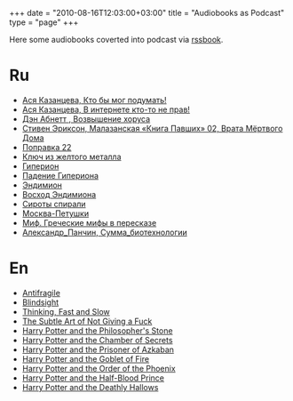+++
date = "2010-08-16T12:03:00+03:00"
title = "Audiobooks as Podcast"
type = "page"
+++

Here some audiobooks coverted into podcast via [rssbook](https://github.com/histrio/rssbook).

# Ru
- [Ася Казанцева, Кто бы мог подумать!](https://files.falseprotagonist.me/asya3/asya3.xml)
- [Ася Казанцева, В интернете кто-то не прав!](https://files.falseprotagonist.me/asya2/asya2.xml)
- [Дэн Абнетт , Возвышение хоруса](https://files.falseprotagonist.me/Horus1/Horus1.xml)
- [Стивен Эриксон, Малазанская «Книга Павших» 02, Врата Мёртвого Дома](https://files.falseprotagonist.me/malaz2/malaz2.xml)
- [Поправка 22](https://files.falseprotagonist.me/catch22/catch22.xml)
- [Ключ из желтого металла](https://files.falseprotagonist.me/yellowkey/yellowkey.xml)
- [Гиперион](http://files.falseprotagonist.me/giperion1/giperion1.xml)
- [Падение Гипериона](http://files.falseprotagonist.me/giperion2/giperion2.xml)
- [Эндимион](http://files.falseprotagonist.me/endimion1/endimion1.xml)
- [Восход Эндимиона](https://files.falseprotagonist.me/endimion2/endimion2.xml)
- [Сироты спирали](https://files.falseprotagonist.me/endimion3/endimion3.xml)
- [Москва-Петушки](http://files.falseprotagonist.me/moskva_petushki/moskva_petushki.xml)
- [Миф. Греческие мифы в пересказе](http://files.falseprotagonist.me/mif/mif.xml)
- [Александр_Панчин, Сумма_биотехнологии](https://files.falseprotagonist.me/panchin01/panchin01.xml)

# En
- [Antifragile](https://files.falseprotagonist.me/antifragile/antifragile.xml)
- [Blindsight](https://files.falseprotagonist.me/blindsight/blindsight.xml)
- [Thinking, Fast and Slow](https://files.falseprotagonist.me/tjinking/tjinking.xml)
- [The Subtle Art of Not Giving a Fuck](https://files.falseprotagonist.me/not_giving_a_fuck/not_giving_a_fuck.xml)
- [Harry Potter and the Philosopher's Stone](https://files.falseprotagonist.me/harry1/harry1.xml)
- [Harry Potter and the Chamber of Secrets](https://files.falseprotagonist.me/harry2/harry2.xml)
- [Harry Potter and the Prisoner of Azkaban](https://files.falseprotagonist.me/harry3/harry3.xml)
- [Harry Potter and the Goblet of Fire](https://files.falseprotagonist.me/harry4/harry4.xml)
- [Harry Potter and the Order of the Phoenix](https://files.falseprotagonist.me/harry5/harry5.xml)
- [Harry Potter and the Half-Blood Prince](https://files.falseprotagonist.me/harry6/harry6.xml)
- [Harry Potter and the Deathly Hallows](https://files.falseprotagonist.me/harry7/harry7.xml)
